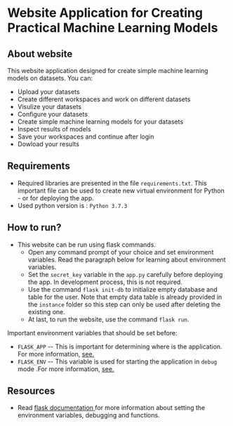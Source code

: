 # Website Application for Creating Practical Machine Learning Models

## About website
This website application designed for create simple machine learning models on datasets. You can:

- Upload your datasets
- Create different workspaces and work on different datasets
- Visulize your datasets
- Configure your datasets
- Create simple machine learning models for your datasets
- Inspect results of models
- Save your workspaces and continue after login
- Dowload your results

## Requirements
- Required libraries are presented in the file `requirements.txt`. This important file can be used to create new virtual environment for Python - or for deploying the app.
- Used python version is : `Python 3.7.3`
## How to run?
- This website can be run using flask commands. 
  - Open any command prompt of your choice and set environment variables. Read the paragraph below for learning about environment variables.
  - Set the `secret_key` variable in the `app.py` carefully before deploying the app. In development process, this is not required.
  - Use the command `flask init-db` to initialize empty database and table for the user. Note that empty data table is already provided in the `instance` folder so this step can only be used after deleting the existing one.
  - At last, to run the website, use the command `flask run`. 

Important environment variables that should be set before:
- `FLASK_APP` -- This is important for determining where is the application. For more information, <a href=https://flask.palletsprojects.com/en/2.0.x/cli/> see. </a>
- `FLASK_ENV` -- This variable is used for starting the application in `debug` mode .For more information, <a href=https://flask.palletsprojects.com/en/2.0.x/config/> see. </a>

## Resources
- Read <a href = https://flask.palletsprojects.com/en/2.0.x/> flask documentation </a> for more information about setting the environment variables, debugging and functions.
